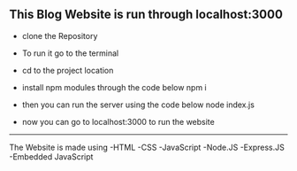 This Blog Website is run through localhost:3000
---------------------------------------------------------------------
* clone the Repository
* To run it go to the terminal
* cd to the project location
* install npm modules through the code below
npm i 

* then you can run the server using the code below
node index.js

* now you can go to localhost:3000 to run the website
---------------------------------------------------------------------

The Website is made using
-HTML
-CSS
-JavaScript
-Node.JS
-Express.JS
-Embedded JavaScript
